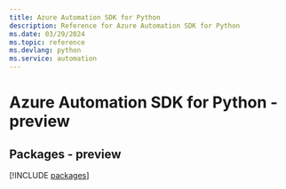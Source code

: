 ```yaml
---
title: Azure Automation SDK for Python
description: Reference for Azure Automation SDK for Python
ms.date: 03/29/2024
ms.topic: reference
ms.devlang: python
ms.service: automation
---
```

# Azure Automation SDK for Python - preview
## Packages - preview
[!INCLUDE [packages](automation-index.md)]